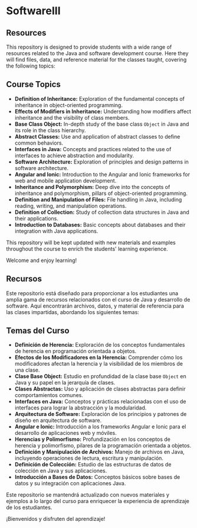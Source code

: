 # SoftwareIII

## Resources

This repository is designed to provide students with a wide range of resources related to the Java and software development course. Here they will find files, data, and reference material for the classes taught, covering the following topics:

## Course Topics

- **Definition of Inheritance:** Exploration of the fundamental concepts of inheritance in object-oriented programming.
- **Effects of Modifiers in Inheritance:** Understanding how modifiers affect inheritance and the visibility of class members.
- **Base Class Object:** In-depth study of the base class `Object` in Java and its role in the class hierarchy.
- **Abstract Classes:** Use and application of abstract classes to define common behaviors.
- **Interfaces in Java:** Concepts and practices related to the use of interfaces to achieve abstraction and modularity.
- **Software Architecture:** Exploration of principles and design patterns in software architecture.
- **Angular and Ionic:** Introduction to the Angular and Ionic frameworks for web and mobile application development.
- **Inheritance and Polymorphism:** Deep dive into the concepts of inheritance and polymorphism, pillars of object-oriented programming.
- **Definition and Manipulation of Files:** File handling in Java, including reading, writing, and manipulation operations.
- **Definition of Collection:** Study of collection data structures in Java and their applications.
- **Introduction to Databases:** Basic concepts about databases and their integration with Java applications.

This repository will be kept updated with new materials and examples throughout the course to enrich the students' learning experience.


Welcome and enjoy learning!


## Recursos

Este repositorio está diseñado para proporcionar a los estudiantes una amplia gama de recursos relacionados con el curso de Java y desarrollo de software. Aquí encontrarán archivos, datos, y material de referencia para las clases impartidas, abordando los siguientes temas:

## Temas del Curso

- **Definición de Herencia:** Exploración de los conceptos fundamentales de herencia en programación orientada a objetos.
- **Efectos de los Modificadores en la Herencia:** Comprender cómo los modificadores afectan la herencia y la visibilidad de los miembros de una clase.
- **Clase Base Object:** Estudio en profundidad de la clase base `Object` en Java y su papel en la jerarquía de clases.
- **Clases Abstractas:** Uso y aplicación de clases abstractas para definir comportamientos comunes.
- **Interfaces en Java:** Conceptos y prácticas relacionadas con el uso de interfaces para lograr la abstracción y la modularidad.
- **Arquitectura de Software:** Exploración de los principios y patrones de diseño en arquitectura de software.
- **Angular e Ionic:** Introducción a los frameworks Angular e Ionic para el desarrollo de aplicaciones web y móviles.
- **Herencias y Polimorfismo:** Profundización en los conceptos de herencia y polimorfismo, pilares de la programación orientada a objetos.
- **Definición y Manipulación de Archivos:** Manejo de archivos en Java, incluyendo operaciones de lectura, escritura y manipulación.
- **Definición de Colección:** Estudio de las estructuras de datos de colección en Java y sus aplicaciones.
- **Introducción a Bases de Datos:** Conceptos básicos sobre bases de datos y su integración con aplicaciones Java.

Este repositorio se mantendrá actualizado con nuevos materiales y ejemplos a lo largo del curso para enriquecer la experiencia de aprendizaje de los estudiantes.


¡Bienvenidos y disfruten del aprendizaje!
